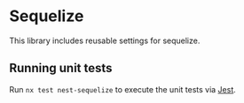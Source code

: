 # Sequelize

This library includes reusable settings for sequelize.

## Running unit tests

Run `nx test nest-sequelize` to execute the unit tests via [Jest](https://jestjs.io).
